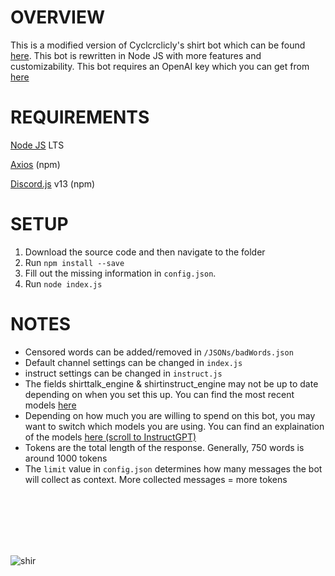 # OVERVIEW
This is a modified version of Cyclcrclicly's shirt bot which can be found [here](https://github.com/Cyclcrclicly/shirt-bot). This bot is rewritten in Node JS with more features and customizability. This bot requires an OpenAI key which you can get from [here](https://platform.openai.com/signup)

# REQUIREMENTS
[Node JS](https://nodejs.org/en/) LTS

[Axios](https://axios-http.com/) (npm)

[Discord.js](https://discord.js.org/) v13 (npm)

# SETUP

1. Download the source code and then navigate to the folder
2. Run `npm install --save`
3. Fill out the missing information in `config.json`. 
4. Run `node index.js`

# NOTES
- Censored words can be added/removed in `/JSONs/badWords.json`
- Default channel settings can be changed in `index.js`
- instruct settings can be changed in `instruct.js`
- The fields shirttalk_engine & shirtinstruct_engine may not be up to date depending on when you set this up. You can find the most recent models [here](https://platform.openai.com/docs/models)
- Depending on how much you are willing to spend on this bot, you may want to switch which models you are using. You can find an explaination of the models [here (scroll to InstructGPT)](https://openai.com/pricing)
- Tokens are the total length of the response. Generally, 750 words is around 1000 tokens
- The `limit` value in `config.json` determines how many messages the bot will collect as context. More collected messages = more tokens


<br />
<br />
<br />
<br />
<br />

![shir](https://i.imgur.com/pKuTPnh.gifv)
